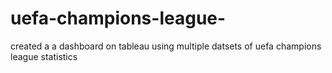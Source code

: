 # uefa-champions-league-
created a a dashboard on tableau using multiple datsets of uefa champions league statistics
